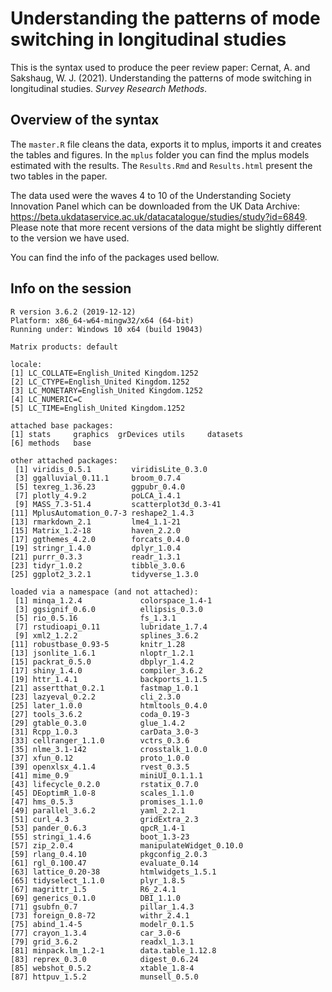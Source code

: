 # Understanding the patterns of mode switching in longitudinal studies

This is the syntax used to produce the peer review paper:
Cernat, A. and Sakshaug, W. J. (2021). Understanding the patterns of mode switching in longitudinal studies. *Survey Research Methods*.

## Overview of the syntax

The `master.R` file cleans the data, exports it to mplus, imports it and creates the tables and figures. In the `mplus` folder you can find the mplus models estimated with the results. The `Results.Rmd` and `Results.html` present the two tables in the paper.

The data used were the waves 4 to 10 of the Understanding Society Innovation Panel which can be downloaded from the UK Data Archive: https://beta.ukdataservice.ac.uk/datacatalogue/studies/study?id=6849. Please note that more recent versions of the data might be slightly different to the version we have used.

You can find the info of the packages used bellow.


## Info on the session

```
R version 3.6.2 (2019-12-12)
Platform: x86_64-w64-mingw32/x64 (64-bit)
Running under: Windows 10 x64 (build 19043)

Matrix products: default

locale:
[1] LC_COLLATE=English_United Kingdom.1252 
[2] LC_CTYPE=English_United Kingdom.1252   
[3] LC_MONETARY=English_United Kingdom.1252
[4] LC_NUMERIC=C                           
[5] LC_TIME=English_United Kingdom.1252    

attached base packages:
[1] stats     graphics  grDevices utils     datasets 
[6] methods   base     

other attached packages:
 [1] viridis_0.5.1         viridisLite_0.3.0    
 [3] ggalluvial_0.11.1     broom_0.7.4          
 [5] texreg_1.36.23        ggpubr_0.4.0         
 [7] plotly_4.9.2          poLCA_1.4.1          
 [9] MASS_7.3-51.4         scatterplot3d_0.3-41 
[11] MplusAutomation_0.7-3 reshape2_1.4.3       
[13] rmarkdown_2.1         lme4_1.1-21          
[15] Matrix_1.2-18         haven_2.2.0          
[17] ggthemes_4.2.0        forcats_0.4.0        
[19] stringr_1.4.0         dplyr_1.0.4          
[21] purrr_0.3.3           readr_1.3.1          
[23] tidyr_1.0.2           tibble_3.0.6         
[25] ggplot2_3.2.1         tidyverse_1.3.0      

loaded via a namespace (and not attached):
 [1] minqa_1.2.4             colorspace_1.4-1       
 [3] ggsignif_0.6.0          ellipsis_0.3.0         
 [5] rio_0.5.16              fs_1.3.1               
 [7] rstudioapi_0.11         lubridate_1.7.4        
 [9] xml2_1.2.2              splines_3.6.2          
[11] robustbase_0.93-5       knitr_1.28             
[13] jsonlite_1.6.1          nloptr_1.2.1           
[15] packrat_0.5.0           dbplyr_1.4.2           
[17] shiny_1.4.0             compiler_3.6.2         
[19] httr_1.4.1              backports_1.1.5        
[21] assertthat_0.2.1        fastmap_1.0.1          
[23] lazyeval_0.2.2          cli_2.3.0              
[25] later_1.0.0             htmltools_0.4.0        
[27] tools_3.6.2             coda_0.19-3            
[29] gtable_0.3.0            glue_1.4.2             
[31] Rcpp_1.0.3              carData_3.0-3          
[33] cellranger_1.1.0        vctrs_0.3.6            
[35] nlme_3.1-142            crosstalk_1.0.0        
[37] xfun_0.12               proto_1.0.0            
[39] openxlsx_4.1.4          rvest_0.3.5            
[41] mime_0.9                miniUI_0.1.1.1         
[43] lifecycle_0.2.0         rstatix_0.7.0          
[45] DEoptimR_1.0-8          scales_1.1.0           
[47] hms_0.5.3               promises_1.1.0         
[49] parallel_3.6.2          yaml_2.2.1             
[51] curl_4.3                gridExtra_2.3          
[53] pander_0.6.3            qpcR_1.4-1             
[55] stringi_1.4.6           boot_1.3-23            
[57] zip_2.0.4               manipulateWidget_0.10.0
[59] rlang_0.4.10            pkgconfig_2.0.3        
[61] rgl_0.100.47            evaluate_0.14          
[63] lattice_0.20-38         htmlwidgets_1.5.1      
[65] tidyselect_1.1.0        plyr_1.8.5             
[67] magrittr_1.5            R6_2.4.1               
[69] generics_0.1.0          DBI_1.1.0              
[71] gsubfn_0.7              pillar_1.4.3           
[73] foreign_0.8-72          withr_2.4.1            
[75] abind_1.4-5             modelr_0.1.5           
[77] crayon_1.3.4            car_3.0-6              
[79] grid_3.6.2              readxl_1.3.1           
[81] minpack.lm_1.2-1        data.table_1.12.8      
[83] reprex_0.3.0            digest_0.6.24          
[85] webshot_0.5.2           xtable_1.8-4           
[87] httpuv_1.5.2            munsell_0.5.0 
```

